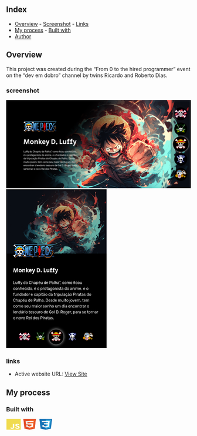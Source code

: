 ## Index

- [Overview](#overview)
       - [Screenshot](#screenshot)
       - [Links](#links)
- [My process](#my-process)
       - [Built with](#built-with)
- [Author](#author)

## Overview

This project was created during the “From 0 to the hired programmer” event on the “dev em dobro” channel by twins Ricardo and Roberto Dias.

### screenshot

![](./src/screenshot//desktop.png)
![](./src/screenshot//mobile.png)

### links

- Active website URL: [View Site](https://otaviano-manoel.github.io/Project-One-Piece/)

## My process

### Built with
<img align="center" alt="Js" height="30" width="40" src="https://raw.githubusercontent.com/devicons/devicon/master/icons/javascript/javascript-plain.svg">
<img align="center" alt="HTML" height="30" width="40" src="https://raw.githubusercontent.com/devicons/devicon/master/icons/html5/html5-original.svg">
<img align="center" alt="CSS" height="30" width="40" src="https://raw.githubusercontent.com/devicons/devicon/master/icons/css3/css3-original.svg">